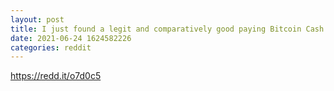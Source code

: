 ```yaml
--- 
layout: post 
title: I just found a legit and comparatively good paying Bitcoin Cash faucet. 
date: 2021-06-24 1624582226 
categories: reddit 
--- 
```

https://redd.it/o7d0c5